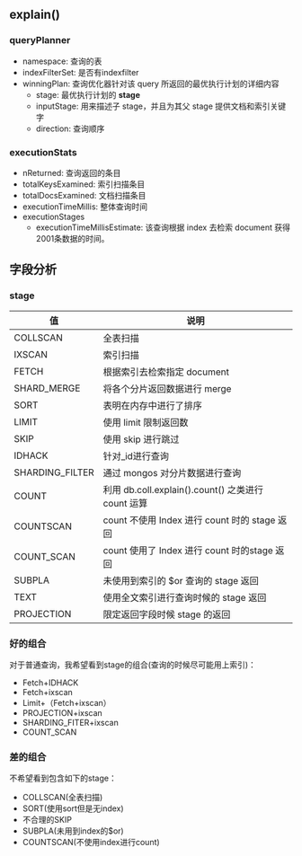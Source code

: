 ## explain()
### queryPlanner
- namespace: 查询的表
- indexFilterSet: 是否有indexfilter
- winningPlan: 查询优化器针对该 query 所返回的最优执行计划的详细内容
    - stage: 最优执行计划的 **stage**
    - inputStage: 用来描述子 stage，并且为其父 stage 提供文档和索引关键字
    - direction: 查询顺序
### executionStats
- nReturned: 查询返回的条目
- totalKeysExamined: 索引扫描条目
- totalDocsExamined: 文档扫描条目
- executionTimeMillis: 整体查询时间
- executionStages
    - executionTimeMillisEstimate: 该查询根据 index 去检索 document 获得2001条数据的时间。
## 字段分析
### stage
值                  |            说明
-----               |-----
COLLSCAN            |           全表扫描
IXSCAN              |           索引扫描
FETCH               |           根据索引去检索指定 document
SHARD_MERGE         |           将各个分片返回数据进行 merge
SORT                |           表明在内存中进行了排序
LIMIT               |           使用 limit 限制返回数
SKIP                |           使用 skip 进行跳过
IDHACK              |           针对_id进行查询
SHARDING_FILTER     |           通过 mongos 对分片数据进行查询
COUNT               |           利用 db.coll.explain().count() 之类进行 count 运算
COUNTSCAN           |           count 不使用 Index 进行 count 时的 stage 返回
COUNT_SCAN          |           count 使用了 Index 进行 count 时的stage 返回
SUBPLA              |           未使用到索引的 $or 查询的 stage 返回
TEXT                |           使用全文索引进行查询时候的 stage 返回
PROJECTION          |           限定返回字段时候 stage 的返回
### 好的组合
对于普通查询，我希望看到stage的组合(查询的时候尽可能用上索引)：

- Fetch+IDHACK
- Fetch+ixscan
- Limit+（Fetch+ixscan）
- PROJECTION+ixscan
- SHARDING_FITER+ixscan
- COUNT_SCAN
### 差的组合
不希望看到包含如下的stage：

- COLLSCAN(全表扫描)
- SORT(使用sort但是无index)
- 不合理的SKIP
- SUBPLA(未用到index的$or)
- COUNTSCAN(不使用index进行count)